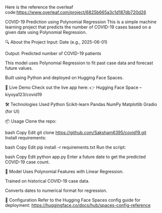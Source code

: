 Here is the reference the overleaf code:https://www.overleaf.com/project/6825b665a3c1d187db720d26

COVID-19 Prediction using Polynomial Regression
This is a simple machine learning project that predicts the number of COVID-19 cases based on a given date using Polynomial Regression.

🔍 About the Project
Input: Date (e.g., 2025-06-01)

Output: Predicted number of COVID-19 patients

This model uses Polynomial Regression to fit past case data and forecast future values.

Built using Python and deployed on Hugging Face Spaces.

🚀 Live Demo
Check out the live app here:
👉 Hugging Face Space – kiyoya123/covid19

🛠 Technologies Used
Python
Scikit-learn
Pandas
NumPy
Matplotlib
Gradio (for UI)

📦 Usage
Clone the repo:

bash
Copy
Edit
git clone https://github.com/Saksham6395/covid19.git
Install requirements:

bash
Copy
Edit
pip install -r requirements.txt
Run the script:

bash
Copy
Edit
python app.py
Enter a future date to get the predicted COVID-19 case count.

🧠 Model
Uses Polynomial Features with Linear Regression.

Trained on historical COVID-19 case data.

Converts dates to numerical format for regression.

📄 Configuration
Refer to the Hugging Face Spaces config guide for deployment:
https://huggingface.co/docs/hub/spaces-config-reference
